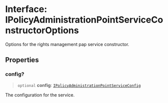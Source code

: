 # Interface: IPolicyAdministrationPointServiceConstructorOptions

Options for the rights management pap service constructor.

## Properties

### config?

> `optional` **config**: [`IPolicyAdministrationPointServiceConfig`](IPolicyAdministrationPointServiceConfig.md)

The configuration for the service.
